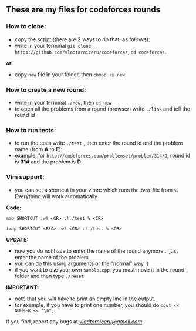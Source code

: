 ## These are my files for codeforces rounds ##
### How to clone: ###
- copy the script (there are 2 ways to do that, as follows):
- write in your terminal `git clone https://github.com/vladtarniceru/codeforces`, `cd codeforces`.

**or**
- copy `new` file in your folder, then `chmod +x new`.

### How to create a new round: ###
- write in your terminal `./new`, then `cd new`
- to open all the problems from a round (browser) write `./link` and tell the round id

### How to run tests: ###

- to run the tests write `./test` , then enter the round id and the problem name (from **A** to **E**):
- example, for `http://codeforces.com/problemset/problem/314/D`, round id is **314** and the problem is **D**

### Vim support: ###
- you can set a shortcut in your vimrc which runs the `test` file from `%`. Everything will work automatically

**Code:**

  `map SHORTCUT :w! <CR> :!./test % <CR>`

  `imap SHORTCUT <ESC> :w! <CR> :!./test % <CR>`

**UPDATE:**
- now you do not have to enter the name of the round anymore... just enter the name of the problem
- you can do this using arguments or the "normal" way :)
- if you want to use your own `sample.cpp`, you must move it in the round folder and then type `./reset`

**IMPORTANT:**
- note that you will have to print an empty line in the output.
- for example, if you have to print one number, you should do `cout << NUMBER << "\n";`

If you find, report any bugs at *vladtarniceru@gmail.com*
